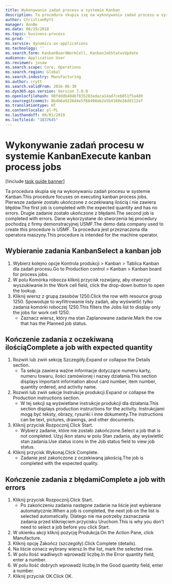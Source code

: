```yaml
---
title: Wykonywanie zadań procesu w systemie Kanban
description: Ta procedura skupia się na wykonywaniu zadań procesu w systemie Kanban.
author: ChristianRytt
manager: AnnBe
ms.date: 08/29/2018
ms.topic: business-process
ms.prod: ''
ms.service: dynamics-ax-applications
ms.technology: ''
ms.search.form: KanbanBoardWorkCell, KanbanJobStatusUpdate
audience: Application User
ms.reviewer: josaw
ms.search.scope: Core, Operations
ms.search.region: Global
ms.search.industry: Manufacturing
ms.author: crytt
ms.search.validFrom: 2016-06-30
ms.dyn365.ops.version: Version 7.0.0
ms.openlocfilehash: 08fddd6404bf835283adaca14ad7ceb851f5a489
ms.sourcegitcommit: 8b4b6a9226d4e5f66498ab2a5b4160e26dd112af
ms.translationtype: HT
ms.contentlocale: pl-PL
ms.lasthandoff: 08/01/2019
ms.locfileid: "1837645"
---
```

# <a name="execute-kanban-process-jobs"></a><span data-ttu-id="eceef-103">Wykonywanie zadań procesu w systemie Kanban</span><span class="sxs-lookup"><span data-stu-id="eceef-103">Execute kanban process jobs</span></span>

[!include [task guide banner](../../includes/task-guide-banner.md)]

<span data-ttu-id="eceef-104">Ta procedura skupia się na wykonywaniu zadań procesu w systemie Kanban.</span><span class="sxs-lookup"><span data-stu-id="eceef-104">This procedure focuses on executing kanban process jobs.</span></span> <span data-ttu-id="eceef-105">Pierwsze zadanie zostało ukończone z oczekiwaną ilością i nie zawiera błędów.</span><span class="sxs-lookup"><span data-stu-id="eceef-105">The first job is completed with the expected quantity and has no errors.</span></span> <span data-ttu-id="eceef-106">Drugie zadanie zostało ukończone z błędami.</span><span class="sxs-lookup"><span data-stu-id="eceef-106">The second job is completed with errors.</span></span> <span data-ttu-id="eceef-107">Dane wykorzystane do stworzenia tej procedury pochodzą z firmy demonstracyjnej USMF.</span><span class="sxs-lookup"><span data-stu-id="eceef-107">The demo data company used to create this procedure is USMF.</span></span> <span data-ttu-id="eceef-108">Ta procedura jest przeznaczona dla operatora maszyny.</span><span class="sxs-lookup"><span data-stu-id="eceef-108">This procedure is intended for the machine operator.</span></span>


## <a name="select-a-kanban-job"></a><span data-ttu-id="eceef-109">Wybieranie zadania Kanban</span><span class="sxs-lookup"><span data-stu-id="eceef-109">Select a kanban job</span></span>
1. <span data-ttu-id="eceef-110">Wybierz kolejno opcje Kontrola produkcji > Kanban > Tablica Kanban dla zadań procesu.</span><span class="sxs-lookup"><span data-stu-id="eceef-110">Go to Production control > Kanban > Kanban board for process jobs.</span></span>
2. <span data-ttu-id="eceef-111">W polu Komórka robocza kliknij przycisk rozwijany, aby otworzyć wyszukiwanie.</span><span class="sxs-lookup"><span data-stu-id="eceef-111">In the Work cell field, click the drop-down button to open the lookup.</span></span>
3. <span data-ttu-id="eceef-112">Kliknij wiersz z grupą zasobów 1250.</span><span class="sxs-lookup"><span data-stu-id="eceef-112">Click the row with resource group 1250.</span></span> <span data-ttu-id="eceef-113">Spowoduje to wyfiltrowanie listy zadań, aby wyświetlić tylko zadania komórki roboczej 1250.</span><span class="sxs-lookup"><span data-stu-id="eceef-113">This filters the Jobs list to display only the jobs for work cell 1250.</span></span>
    * <span data-ttu-id="eceef-114">Zaznacz wiersz, który ma stan Zaplanowane zadanie.</span><span class="sxs-lookup"><span data-stu-id="eceef-114">Mark the row that has the Planned job status.</span></span>  

## <a name="complete-a-job-with-expected-quantity"></a><span data-ttu-id="eceef-115">Kończenie zadania z oczekiwaną ilością</span><span class="sxs-lookup"><span data-stu-id="eceef-115">Complete a job with expected quantity</span></span>
1. <span data-ttu-id="eceef-116">Rozwiń lub zwiń sekcję Szczegóły.</span><span class="sxs-lookup"><span data-stu-id="eceef-116">Expand or collapse the Details section.</span></span>
    * <span data-ttu-id="eceef-117">Ta sekcja zawiera ważne informacje dotyczące numeru karty, numeru towaru, ilości zamówionej i nazwy działania.</span><span class="sxs-lookup"><span data-stu-id="eceef-117">This section displays important information about card number, item number, quantity ordered, and activity name.</span></span>  
2. <span data-ttu-id="eceef-118">Rozwiń lub zwiń sekcje Instrukcje produkcji.</span><span class="sxs-lookup"><span data-stu-id="eceef-118">Expand or collapse the Production instructions section.</span></span>
    * <span data-ttu-id="eceef-119">W tej sekcji są wyświetlane instrukcje produkcji dla działania.</span><span class="sxs-lookup"><span data-stu-id="eceef-119">This section displays production instructions for the activity.</span></span> <span data-ttu-id="eceef-120">Instrukcjami mogą być teksty, obrazy, rysunki i inne dokumenty.</span><span class="sxs-lookup"><span data-stu-id="eceef-120">The instructions can be text, pictures, drawings, and other documents.</span></span>  
3. <span data-ttu-id="eceef-121">Kliknij przycisk Rozpocznij.</span><span class="sxs-lookup"><span data-stu-id="eceef-121">Click Start.</span></span>
    * <span data-ttu-id="eceef-122">Wybierz zadanie, które nie zostało zakończone.</span><span class="sxs-lookup"><span data-stu-id="eceef-122">Select a job that is not completed.</span></span> <span data-ttu-id="eceef-123">Użyj ikon stanu w polu Stan zadania, aby wyświetlić stan zadania.</span><span class="sxs-lookup"><span data-stu-id="eceef-123">Use status icons in the Job status field to view job status.</span></span>      
4. <span data-ttu-id="eceef-124">Kliknij przycisk Wykonaj.</span><span class="sxs-lookup"><span data-stu-id="eceef-124">Click Complete.</span></span>
    * <span data-ttu-id="eceef-125">Zadanie jest zakończone z oczekiwaną jakością.</span><span class="sxs-lookup"><span data-stu-id="eceef-125">The job is completed with the expected quality.</span></span>  

## <a name="complete-a-job-with-errors"></a><span data-ttu-id="eceef-126">Kończenie zadania z błędami</span><span class="sxs-lookup"><span data-stu-id="eceef-126">Complete a job with errors</span></span>
1. <span data-ttu-id="eceef-127">Kliknij przycisk Rozpocznij.</span><span class="sxs-lookup"><span data-stu-id="eceef-127">Click Start.</span></span>
    * <span data-ttu-id="eceef-128">Po zakończeniu zadania następne zadanie na liście jest wybierane automatycznie.</span><span class="sxs-lookup"><span data-stu-id="eceef-128">When a job is completed, the next job on the list is selected automatically.</span></span> <span data-ttu-id="eceef-129">Dlatego nie ma potrzeby zaznaczania zadania przed kliknięciem przycisku Uruchom.</span><span class="sxs-lookup"><span data-stu-id="eceef-129">This is why you don't need to select a job before you click Start.</span></span>  
2. <span data-ttu-id="eceef-130">W okienku akcji kliknij pozycję Produkcja.</span><span class="sxs-lookup"><span data-stu-id="eceef-130">On the Action Pane, click Manufacture.</span></span>
3. <span data-ttu-id="eceef-131">Kliknij opcję Zakończ (szczegóły).</span><span class="sxs-lookup"><span data-stu-id="eceef-131">Click Complete (details).</span></span>
4. <span data-ttu-id="eceef-132">Na liście oznacz wybrany wiersz.</span><span class="sxs-lookup"><span data-stu-id="eceef-132">In the list, mark the selected row.</span></span>
5. <span data-ttu-id="eceef-133">W polu Ilość wadliwych wprowadź liczbę.</span><span class="sxs-lookup"><span data-stu-id="eceef-133">In the Error quantity field, enter a number.</span></span>
6. <span data-ttu-id="eceef-134">W polu Ilość dobrych wprowadź liczbę.</span><span class="sxs-lookup"><span data-stu-id="eceef-134">In the Good quantity field, enter a number.</span></span>
7. <span data-ttu-id="eceef-135">Kliknij przycisk OK.</span><span class="sxs-lookup"><span data-stu-id="eceef-135">Click OK.</span></span>

